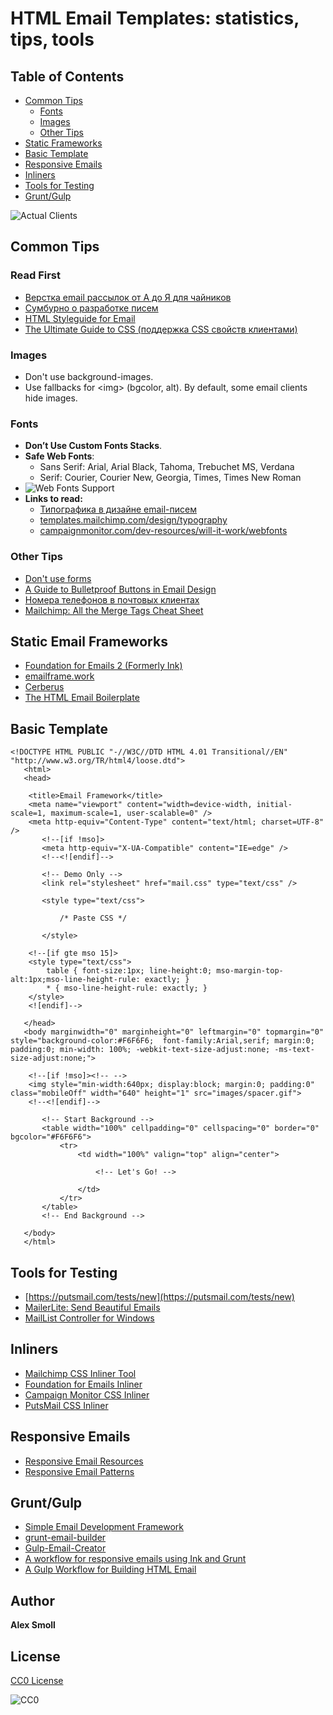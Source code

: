 # HTML Email Templates: statistics, tips, tools

## Table of Contents

- [Common Tips](#common-tips)
    - [Fonts](#fonts)
    - [Images](#images)
    - [Other Tips](#other-tips)
- [Static Frameworks](#static-frameworks)
- [Basic Template](#basic-template)
- [Responsive Emails](#responsive-emails)
- [Inliners](#inliners)
- [Tools for Testing](#tools-for-testing)
- [Grunt/Gulp](#grunt-gulp)

![Actual Clients](http://frontender.com.ua/email_templates/clients.png  "Actual Clients")

## Common Tips

### Read First

- [Верстка email рассылок от А до Я для чайников](https://habrahabr.ru/post/252279/)
- [Сумбурно о разработке писем](https://habrahabr.ru/post/267499/)
- [HTML Styleguide for Email](https://github.com/InterNations/antwort/wiki/HTML-Styleguide-for-Email)
- [The Ultimate Guide to CSS (поддержка CSS свойств клиентами)](https://www.campaignmonitor.com/css/)

### Images

- Don't use background-images.
- Use fallbacks for &lt;img&gt; (bgcolor, alt). By default, some email clients hide images.

### Fonts

- **Don’t Use Custom Fonts Stacks**. 
- **Safe Web Fonts**: 
    - Sans Serif: Arial, Arial Black, Tahoma, Trebuchet MS, Verdana 
    - Serif: Courier, Courier New, Georgia, Times, Times New Roman
- ![Web Fonts Support](http://frontender.com.ua/email_templates/fonts.png  "Web Fonts Support")
- **Links to read:**
  - [Типографика в дизайне email-писем](https://habrahabr.ru/company/pechkin/blog/259909/)
  - [templates.mailchimp.com/design/typography](http://templates.mailchimp.com/design/typography/)
  - [campaignmonitor.com/dev-resources/will-it-work/webfonts](https://www.campaignmonitor.com/dev-resources/will-it-work/webfonts/)

### Other Tips
- [Don't use forms](https://habrahabr.ru/company/pechkin/blog/268927/)
- [A Guide to Bulletproof Buttons in Email Design](https://litmus.com/blog/a-guide-to-bulletproof-buttons-in-email-design)
- [Номера телефонов в почтовых клиентах](https://habrahabr.ru/post/269045/)
- [Mailchimp: All the Merge Tags Cheat Sheet](http://kb.mailchimp.com/merge-tags/all-the-merge-tags-cheat-sheet)

## Static Email Frameworks

- [Foundation for Emails 2 (Formerly Ink)](http://foundation.zurb.com/emails.html)
- [emailframe.work](http://emailframe.work)
- [Cerberus](http://tedgoas.github.io/Cerberus/)
- [The HTML Email Boilerplate](https://paulund.co.uk/html-email-boilerplate)


## Basic Template
```
<!DOCTYPE HTML PUBLIC "-//W3C//DTD HTML 4.01 Transitional//EN" "http://www.w3.org/TR/html4/loose.dtd">
   <html>
   <head>
   
   	<title>Email Framework</title>
   	<meta name="viewport" content="width=device-width, initial-scale=1, maximum-scale=1, user-scalable=0" />
   	<meta http-equiv="Content-Type" content="text/html; charset=UTF-8" />
       <!--[if !mso]>
       <meta http-equiv="X-UA-Compatible" content="IE=edge" />
       <!--<![endif]-->
       
       <!-- Demo Only -->
       <link rel="stylesheet" href="mail.css" type="text/css" />
       
       <style type="text/css">
       
           /* Paste CSS */
       
       </style>
       
   	<!--[if gte mso 15]>
   	<style type="text/css">
   		table { font-size:1px; line-height:0; mso-margin-top-alt:1px;mso-line-height-rule: exactly; }
   		* { mso-line-height-rule: exactly; }
   	</style>
   	<![endif]-->    
   
   </head>
   <body marginwidth="0" marginheight="0" leftmargin="0" topmargin="0" style="background-color:#F6F6F6;  font-family:Arial,serif; margin:0; padding:0; min-width: 100%; -webkit-text-size-adjust:none; -ms-text-size-adjust:none;">
   
   	<!--[if !mso]><!-- -->
   	<img style="min-width:640px; display:block; margin:0; padding:0" class="mobileOff" width="640" height="1" src="images/spacer.gif">
   	<!--<![endif]-->
   
       <!-- Start Background -->
       <table width="100%" cellpadding="0" cellspacing="0" border="0" bgcolor="#F6F6F6">
           <tr>
               <td width="100%" valign="top" align="center">
         
                   <!-- Let's Go! -->
         
               </td>
           </tr>
       </table>
       <!-- End Background -->
       
   </body>
   </html>
```

## Tools for Testing
- [https://putsmail.com/tests/new](https://putsmail.com/tests/new)
- [MailerLite: Send Beautiful Emails](https://www.mailerlite.com/)
- [MailList Controller for Windows](https://www.arclab.com/en/amlc/)

## Inliners

- [Mailchimp CSS Inliner Tool](http://templates.mailchimp.com/resources/inline-css/)
- [Foundation for Emails Inliner](http://foundation.zurb.com/emails/inliner.html)
- [Campaign Monitor CSS Inliner](https://inliner.cm/)
- [PutsMail CSS Inliner](https://putsmail.com/inliner)

## Responsive Emails

- [Responsive Email Resources](http://responsiveemailresources.com/)
- [Responsive Email Patterns](http://responsiveemailpatterns.com/)

## Grunt/Gulp

- [Simple Email Development Framework](https://github.com/dudeonthehorse/kilogram)
- [grunt-email-builder](https://github.com/Email-builder/grunt-email-builder)
- [Gulp-Email-Creator](https://github.com/darylldoyle/Gulp-Email-Creator)
- [A workflow for responsive emails using Ink and Grunt](https://medium.com/@victorgarcia/a-workflow-for-responsive-emails-using-ink-and-grunt-32d607879082)
- [A Gulp Workflow for Building HTML Email](https://bitsofco.de/a-gulp-workflow-for-building-html-email/)

## Author

**Alex Smoll**

## License

[CC0 License](LICENSE)

![CC0](http://i.creativecommons.org/p/zero/1.0/88x31.png "CC0")
